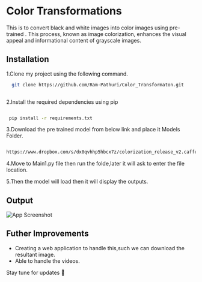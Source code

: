 
# Color Transformations


 This is to convert black and white images into color images using pre-trained . This process, known as image colorization, enhances the visual appeal and informational content of grayscale images.



## Installation

1.Clone my project using the following command.

```bash
  git clone https://github.com/Ram-Pathuri/Color_Transformaton.git
  
```
2.Install the required dependencies using pip

```bash

 pip install -r requirements.txt

 ```
3.Download the pre trained model from below link and place it Models Folder.
```bash

https://www.dropbox.com/s/dx0qvhhp5hbcx7z/colorization_release_v2.caffemodel?dl=1

```
4.Move to Main1.py file then run the folde,later it will ask to enter the file location.

5.Then the model will load then it will display the outputs.



## Output

![App Screenshot](https://github.com/Ram-Pathuri/Colors/blob/main/result%20(1).png)


## Futher Improvements

- Creating a web application to handle this,such we can download the resultant image.
- Able to handle the videos.

Stay tune for updates 👋

